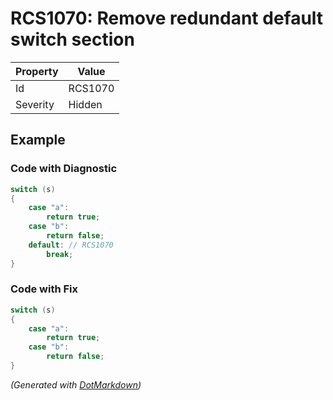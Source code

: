 # RCS1070: Remove redundant default switch section

| Property | Value   |
| -------- | ------- |
| Id       | RCS1070 |
| Severity | Hidden  |

## Example

### Code with Diagnostic

```csharp
switch (s)
{
    case "a":
        return true;
    case "b":
        return false;
    default: // RCS1070
        break;
}
```

### Code with Fix

```csharp
switch (s)
{
    case "a":
        return true;
    case "b":
        return false;
}
```


*\(Generated with [DotMarkdown](http://github.com/JosefPihrt/DotMarkdown)\)*